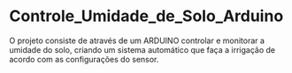 # Controle_Umidade_de_Solo_Arduino
O projeto consiste de através de um ARDUINO controlar e monitorar a umidade do solo, criando um sistema automático que faça a irrigação de acordo com  as configurações do sensor.
